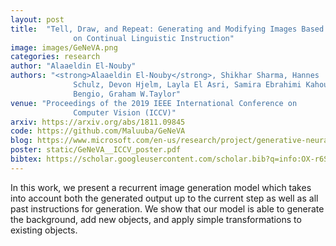 ```yaml
---
layout: post
title:  "Tell, Draw, and Repeat: Generating and Modifying Images Based
              on Continual Linguistic Instruction"
image: images/GeNeVA.png
categories: research
author: "Alaaeldin El-Nouby"
authors: "<strong>Alaaeldin El-Nouby</strong>, Shikhar Sharma, Hannes
              Schulz, Devon Hjelm, Layla El Asri, Samira Ebrahimi Kahou, Yoshua
              Bengio, Graham W.Taylor"
venue: "Proceedings of the 2019 IEEE International Conference on
              Computer Vision (ICCV)"
arxiv: https://arxiv.org/abs/1811.09845
code: https://github.com/Maluuba/GeNeVA
blog: https://www.microsoft.com/en-us/research/project/generative-neural-visual-artist-geneva/
poster: static/GeNeVA__ICCV_poster.pdf
bibtex: https://scholar.googleusercontent.com/scholar.bib?q=info:OX-r6SAfSpgJ:scholar.google.com/&output=citation&scisdr=CgVEUX-mEJL1iATrdlA:AAGBfm0AAAAAXvHublDUgIs3QKmeigWeQNR1LDM6Gf_1&scisig=AAGBfm0AAAAAXvHubtUEcVd1aLhSLOINYoy-9CF2s1rh&scisf=4&ct=citation&cd=-1&hl=en
---
```

In this work, we present a recurrent image
              generation model which takes into account both the generated
              output up to the current step as well as all past instructions for
              generation. We show that our model is able to generate the
              background, add new objects, and apply simple transformations to
              existing objects.